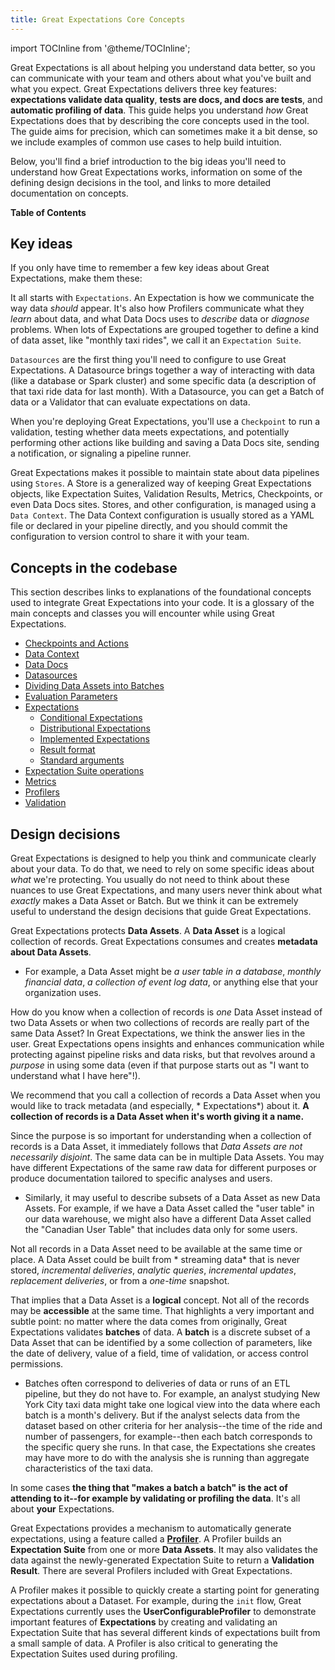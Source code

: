 ```yaml
---
title: Great Expectations Core Concepts
---
```


import TOCInline from '@theme/TOCInline';

Great Expectations is all about helping you understand data better, so you can communicate with your team and others
about what you've built and what you expect. Great Expectations delivers three key features: **expectations validate
data quality**, **tests are docs, and docs are tests**, and **automatic profiling of data**. This guide helps you
understand *how* Great Expectations does that by describing the core concepts used in the tool. The guide aims for
precision, which can sometimes make it a bit dense, so we include examples of common use cases to help build intuition.

Below, you'll find a brief introduction to the big ideas you'll need to understand how Great Expectations works, information
on some of the defining design decisions in the tool, and links to more detailed documentation on concepts.

**Table of Contents**

<TOCInline toc={toc} />

## Key ideas

If you only have time to remember a few key ideas about Great Expectations, make them these:

It all starts with `Expectations`. An Expectation is how we communicate the way data *should* appear. It's also how
Profilers communicate what they *learn* about data, and what Data Docs uses to *describe* data or *diagnose* problems.
When lots of Expectations are grouped together to define a kind of data asset, like "monthly taxi rides", we call it
an `Expectation Suite`.

`Datasources` are the first thing you'll need to configure to use Great Expectations. A Datasource brings together a way of interacting with data (like a database or Spark cluster) and some specific data (a description of that taxi ride data for last month). With a Datasource, you can get a Batch of data or a Validator that can evaluate expectations on
data.

When you're deploying Great Expectations, you'll use a `Checkpoint` to run a validation, testing whether data meets expectations, and potentially performing other actions like building and saving a Data Docs site, sending a notification, or signaling a pipeline runner.

Great Expectations makes it possible to maintain state about data pipelines using `Stores`. A Store is a generalized way of keeping Great Expectations objects, like Expectation Suites, Validation Results, Metrics, Checkpoints, or even Data Docs sites. Stores, and other configuration, is managed using a `Data Context`. The Data Context configuration is usually stored as a YAML file or declared in your pipeline directly, and you should commit the configuration to version control to share it with your team.

## Concepts in the codebase

This section describes links to explanations of the foundational concepts used to integrate Great Expectations into your code. It is a glossary
of the main concepts and classes you will encounter while using Great Expectations.

* [Checkpoints and Actions](./checkpoints_and_actions.md)
* [Data Context](./data_context.md)
* [Data Docs](./data_docs.md)
* [Datasources](./datasources.md)
* [Dividing Data Assets into Batches](./dividing_data_assets_into_batches.md)
* [Evaluation Parameters](../terms/evaluation_parameter.md)
* [Expectations](./expectations/expectations.md)
  * [Conditional Expectations](./expectations/conditional_expectations.md)
  * [Distributional Expectations](./expectations/distributional_expectations.md)
  * [Implemented Expectations](./expectations/implemented_expectations.md)
  * [Result format](./expectations/result_format.md)
  * [Standard arguments](./expectations/standard_arguments.md)
* [Expectation Suite operations](./expectation_suite_operations.md)
* [Metrics](./metrics.md)
* [Profilers](./profilers.md)
* [Validation](./validation.md)


## Design decisions


Great Expectations is designed to help you think and communicate clearly about your data. To do that, we need to rely on
some specific ideas about *what* we're protecting. You usually do not need to think about these nuances to use Great
Expectations, and many users never think about what *exactly* makes a Data Asset or Batch. But we think it can be
extremely useful to understand the design decisions that guide Great Expectations.

Great Expectations protects **Data Assets**. A **Data Asset** is a logical collection of records. Great Expectations
consumes and creates **metadata about Data Assets**.

- For example, a Data Asset might be *a user table in a database*, *monthly financial data*, *a collection of event log
  data*, or anything else that your organization uses.

How do you know when a collection of records is *one* Data Asset instead of two Data Assets or when two collections of
records are really part of the same Data Asset? In Great Expectations, we think the answer lies in the user. Great
Expectations opens insights and enhances communication while protecting against pipeline risks and data risks, but that
revolves around a *purpose* in using some data (even if that purpose starts out as "I want to understand what I have
here"!).

We recommend that you call a collection of records a Data Asset when you would like to track metadata (and especially, *
Expectations*) about it. **A collection of records is a Data Asset when it's worth giving it a name.**

Since the purpose is so important for understanding when a collection of records is a Data Asset, it immediately follows
that *Data Assets are not necessarily disjoint*. The same data can be in multiple Data Assets. You may have different
Expectations of the same raw data for different purposes or produce documentation tailored to specific analyses and
users.

- Similarly, it may useful to describe subsets of a Data Asset as new Data Assets. For example, if we have a Data Asset
  called the "user table" in our data warehouse, we might also have a different Data Asset called the "Canadian User
  Table" that includes data only for some users.

Not all records in a Data Asset need to be available at the same time or place. A Data Asset could be built from *
streaming data* that is never stored, *incremental deliveries*, *analytic queries*, *incremental updates*, *replacement
deliveries*, or from a *one-time* snapshot.

That implies that a Data Asset is a **logical** concept. Not all of the records may be **accessible** at the same time.
That highlights a very important and subtle point: no matter where the data comes from originally, Great Expectations
validates **batches** of data. A **batch** is a discrete subset of a Data Asset that can be identified by a some
collection of parameters, like the date of delivery, value of a field, time of validation, or access control
permissions.

- Batches often correspond to deliveries of data or runs of an ETL pipeline, but they do not have to. For example, an
  analyst studying New York City taxi data might take one logical view into the data where each batch is a month's
  delivery. But if the analyst selects data from the dataset based on other criteria for her analysis--the time of the
  ride and number of passengers, for example--then each batch corresponds to the specific query she runs. In that case,
  the Expectations she creates may have more to do with the analysis she is running than aggregate characteristics of
  the taxi data.

In some cases **the thing that "makes a batch a batch" is the act of attending to it--for example by validating or
profiling the data**. It's all about **your** Expectations.

Great Expectations provides a mechanism to automatically generate expectations, using a feature called a [**Profiler**](./profilers.md). A Profiler builds an **Expectation Suite** from one or more **Data Assets**. It may also validates the data against the newly-generated Expectation Suite to return a **Validation Result**. There are several Profilers included with Great Expectations.

A Profiler makes it possible to quickly create a starting point for generating expectations about a Dataset. For example, during the `init` flow, Great Expectations currently uses the **UserConfigurableProfiler** to demonstrate important features of **Expectations** by creating and validating an Expectation Suite that has several different kinds of expectations built from a small sample of data. A Profiler is also critical to generating the Expectation Suites used during profiling.
